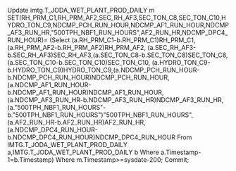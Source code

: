 Update imtg.T_JODA_WET_PLANT_PROD_DAILY m
SET(RH_PRM_C1,RH_PRM_AF2,SEC_RH_AF3,SEC_TON_C8,SEC_TON_C10,HYDRO_TON_C9,NDCMP_PCH_RUN_HOUR,NDCMP_AF1_RUN_HOUR,NDCMP_AF3_RUN_HR,"500TPH_NBF1_RUN_HOURS",AF2_RUN_HR,NDCMP_DPC4_RUN_HOUR)=
(Select 
(a.RH_PRM_C1-b.RH_PRM_C1)RH_PRM_C1,(a.RH_PRM_AF2-b.RH_PRM_AF2)RH_PRM_AF2,
(a.SEC_RH_AF3-b.SEC_RH_AF3)SEC_RH_AF3,(a.SEC_TON_C8-b.SEC_TON_C8)SEC_TON_C8,(a.SEC_TON_C10-b.SEC_TON_C10)SEC_TON_C10,
(a.HYDRO_TON_C9-b.HYDRO_TON_C9)HYDRO_TON_C9,(a.NDCMP_PCH_RUN_HOUR-b.NDCMP_PCH_RUN_HOUR)NDCMP_PCH_RUN_HOUR,
(a.NDCMP_AF1_RUN_HOUR-b.NDCMP_AF1_RUN_HOUR)NDCMP_AF1_RUN_HOUR,(a.NDCMP_AF3_RUN_HR-b.NDCMP_AF3_RUN_HR)NDCMP_AF3_RUN_HR,
(a."500TPH_NBF1_RUN_HOURS"-b."500TPH_NBF1_RUN_HOURS")"500TPH_NBF1_RUN_HOURS",
(a.AF2_RUN_HR-b.AF2_RUN_HR)AF2_RUN_HR,(a.NDCMP_DPC4_RUN_HOUR-b.NDCMP_DPC4_RUN_HOUR)NDCMP_DPC4_RUN_HOUR
From IMTG.T_JODA_WET_PLANT_PROD_DAILY a,IMTG.T_JODA_WET_PLANT_PROD_DAILY b Where  a.Timestamp-1=b.Timestamp)
Where m.Timestamp>=sysdate-200;
Commit;
